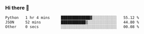 ### Hi there 👋

<!--START_SECTION:waka-->

```txt
Python   1 hr 4 mins     █████████████▓░░░░░░░░░░░   55.12 %
JSON     52 mins         ███████████▒░░░░░░░░░░░░░   44.80 %
Other    0 secs          ░░░░░░░░░░░░░░░░░░░░░░░░░   00.08 %
```

<!--END_SECTION:waka-->
